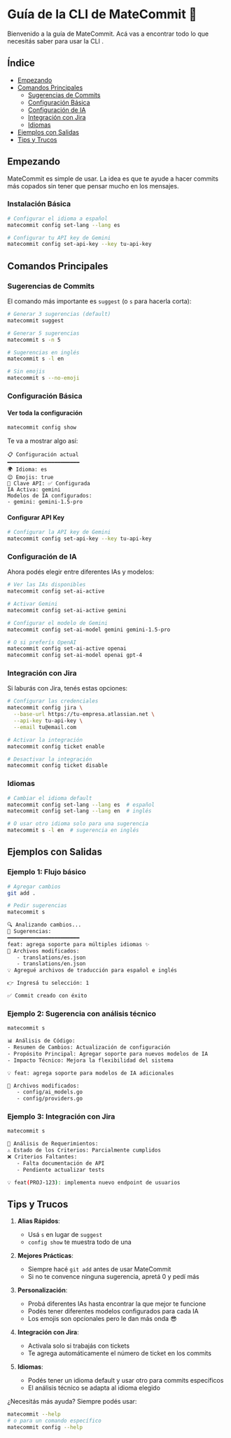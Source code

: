 # Guía de la CLI de MateCommit 🧉

Bienvenido a la guía de MateCommit. Acá vas a encontrar todo lo que necesitás saber para usar la CLI .

## Índice
- [Empezando](#empezando)
- [Comandos Principales](#comandos-principales)
  - [Sugerencias de Commits](#sugerencias-de-commits)
  - [Configuración Básica](#configuración-básica)
  - [Configuración de IA](#configuración-de-ia)
  - [Integración con Jira](#integración-con-jira)
  - [Idiomas](#idiomas)
- [Ejemplos con Salidas](#ejemplos-con-salidas)
- [Tips y Trucos](#tips-y-trucos)

## Empezando

MateCommit es simple de usar. La idea es que te ayude a hacer commits más copados sin tener que pensar mucho en los mensajes.

### Instalación Básica

```bash
# Configurar el idioma a español
matecommit config set-lang --lang es

# Configurar tu API key de Gemini
matecommit config set-api-key --key tu-api-key
```

## Comandos Principales

### Sugerencias de Commits

El comando más importante es `suggest` (o `s` para hacerla corta):

```bash
# Generar 3 sugerencias (default)
matecommit suggest

# Generar 5 sugerencias
matecommit s -n 5

# Sugerencias en inglés
matecommit s -l en

# Sin emojis
matecommit s --no-emoji
```

### Configuración Básica

#### Ver toda la configuración
```bash
matecommit config show
```

Te va a mostrar algo así:
```
📋 Configuración actual
━━━━━━━━━━━━━━━━━━━━━━━
🌍 Idioma: es
😊 Emojis: true
🔑 Clave API: ✅ Configurada
IA Activa: gemini
Modelos de IA configurados:
- gemini: gemini-1.5-pro
```

#### Configurar API Key
```bash
# Configurar la API key de Gemini
matecommit config set-api-key --key tu-api-key
```

### Configuración de IA

Ahora podés elegir entre diferentes IAs y modelos:

```bash
# Ver las IAs disponibles
matecommit config set-ai-active

# Activar Gemini
matecommit config set-ai-active gemini

# Configurar el modelo de Gemini
matecommit config set-ai-model gemini gemini-1.5-pro

# O si preferís OpenAI
matecommit config set-ai-active openai
matecommit config set-ai-model openai gpt-4
```

### Integración con Jira

Si laburás con Jira, tenés estas opciones:

```bash
# Configurar las credenciales
matecommit config jira \
  --base-url https://tu-empresa.atlassian.net \
  --api-key tu-api-key \
  --email tu@email.com

# Activar la integración
matecommit config ticket enable

# Desactivar la integración
matecommit config ticket disable
```

### Idiomas

```bash
# Cambiar el idioma default
matecommit config set-lang --lang es  # español
matecommit config set-lang --lang en  # inglés

# O usar otro idioma solo para una sugerencia
matecommit s -l en  # sugerencia en inglés
```

## Ejemplos con Salidas

### Ejemplo 1: Flujo básico
```bash
# Agregar cambios
git add .

# Pedir sugerencias
matecommit s

🔍 Analizando cambios...
📝 Sugerencias:
━━━━━━━━━━━━━━━━━━━━━━━
feat: agrega soporte para múltiples idiomas ✨
📄 Archivos modificados:
   - translations/es.json
   - translations/en.json
💡 Agregué archivos de traducción para español e inglés

👉 Ingresá tu selección: 1

✅ Commit creado con éxito
```

### Ejemplo 2: Sugerencia con análisis técnico
```bash
matecommit s

📊 Análisis de Código:
- Resumen de Cambios: Actualización de configuración
- Propósito Principal: Agregar soporte para nuevos modelos de IA
- Impacto Técnico: Mejora la flexibilidad del sistema

💡 feat: agrega soporte para modelos de IA adicionales

📄 Archivos modificados:
   - config/ai_models.go
   - config/providers.go
```

### Ejemplo 3: Integración con Jira
```bash
matecommit s

🎯 Análisis de Requerimientos:
⚠️ Estado de los Criterios: Parcialmente cumplidos
❌ Criterios Faltantes:
   - Falta documentación de API
   - Pendiente actualizar tests

💡 feat(PROJ-123): implementa nuevo endpoint de usuarios
```

## Tips y Trucos

1. **Alias Rápidos**:
   - Usá `s` en lugar de `suggest`
   - `config show` te muestra todo de una

2. **Mejores Prácticas**:
   - Siempre hacé `git add` antes de usar MateCommit
   - Si no te convence ninguna sugerencia, apretá 0 y pedí más

3. **Personalización**:
   - Probá diferentes IAs hasta encontrar la que mejor te funcione
   - Podés tener diferentes modelos configurados para cada IA
   - Los emojis son opcionales pero le dan más onda 😎

4. **Integración con Jira**:
   - Activala solo si trabajás con tickets
   - Te agrega automáticamente el número de ticket en los commits

5. **Idiomas**:
   - Podés tener un idioma default y usar otro para commits específicos
   - El análisis técnico se adapta al idioma elegido

¿Necesitás más ayuda? Siempre podés usar:
```bash
matecommit --help
# o para un comando específico
matecommit config --help
```